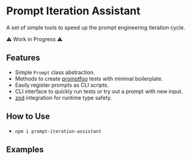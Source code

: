 # Prompt Iteration Assistant

A set of simple tools to speed up the prompt engineering iteration cycle.

⚠️ Work in Progress ⚠️

## Features

- Simple `Prompt` class abstraction.
- Methods to create [promptfoo](https://promptfoo.dev/) tests with minimal boilerplate.
- Easily register prompts as CLI scripts.
- CLI interface to quickly run tests or try out a prompt with new input.
- [zod](https://zod.dev/) integration for runtime type safety.

## How to Use

- `npm i prompt-iteration-assistant`

## Examples
